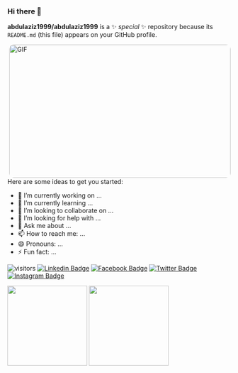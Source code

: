 ### Hi there 👋

**abdulaziz1999/abdulaziz1999** is a ✨ _special_ ✨ repository because its `README.md` (this file) appears on your GitHub profile.

<img align="right" alt="GIF" src="https://github.com/Gapur/Gapur/blob/master/coding.gif?raw=true" width="500" height="300" style="border-radius:10px;" />

Here are some ideas to get you started:

- 🔭 I’m currently working on ...
- 🌱 I’m currently learning ...
- 👯 I’m looking to collaborate on ...
- 🤔 I’m looking for help with ...
- 💬 Ask me about ...
- 📫 How to reach me: ...
- 😄 Pronouns: ...
- ⚡ Fun fact: ...


![visitors](https://visitor-badge.glitch.me/badge?page_id=page.id)
[![Linkedin Badge](https://img.shields.io/badge/-LinkedIn-0e76a8?style=flat-square&logo=Linkedin&logoColor=white)](https://www.linkedin.com/in/abdul-aziz-9a64711a7)
[![Facebook Badge](https://img.shields.io/badge/-Facebook-0e76a8?style=flat-square&logo=Facebook&logoColor=white)](https://www.facebook.com/aziz.revolusion)
[![Twitter Badge](https://img.shields.io/badge/-Twitter-00acee?style=flat-square&logo=Twitter&logoColor=white)](https://twitter.com/AbdulAz65072470)
[![Instagram Badge](https://img.shields.io/badge/-Instagram-e4405f?style=flat-square&logo=Instagram&logoColor=white)](https://instagram.com/azizakbarpermana/)
<!-- [![Website Badge](https://img.shields.io/badge/Website-3b5998?style=flat-square&logo=google-chrome&logoColor=white)](https://gkassym.netlify.app) -->
<!-- [![Medium Badge](https://img.shields.io/badge/medium-%2312100E.svg?&style=for-square&logo=medium&logoColor=white)](https://gapur-kassym.medium.com/) -->
<!-- [![Telegram Badge](https://img.shields.io/badge/-Telegram-0088cc?style=flat-square&logo=Telegram&logoColor=white)](https://t.me/GKassym) -->


<!-- [![Aziz's GitHub stats](https://github-readme-stats.vercel.app/api?username=abdulaziz1999&count_private=true&show_icons=true&theme=algolia)](https://github.com/abdulaziz1999/github-readme-stats) -->
<p>
  <img height="180em" src="https://github-readme-stats.vercel.app/api?username=abdulaziz1999&count_private=true&show_icons=true&theme=algolia&include_all_commits=true" />
  <img height="180em" src="https://github-readme-stats.vercel.app/api/top-langs/?username=abdulaziz1999&exclude_repo=KNN-Image-Classification&show_icons=true&layout=compact&langs_count=8&theme=algolia"/>
</p>

<!-- [![Readme Card](https://github-readme-stats.vercel.app/api/pin/?username=abdulaziz1999&repo=React-Native-Kontak)](https://github.com/abdulaziz1999/github-readme-stats) -->

